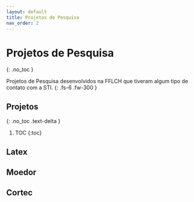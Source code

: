 ```yaml
---
layout: default
title: Projetos de Pesquisa
nav_order: 2
---
```


# Projetos de Pesquisa
{: .no_toc }

Projetos de Pesquisa desenvolvidos na FFLCH que tiveram algum tipo de contato com a STI.
{: .fs-6 .fw-300 }

## Projetos
{: .no_toc .text-delta }

1. TOC
{:toc}

## Latex

## Moedor

## Cortec


